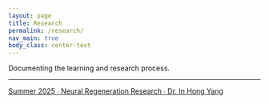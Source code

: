 ```yaml
---
layout: page
title: Research
permalink: /research/
nav_main: true
body_class: center-text
---
```


Documenting the learning and research process.                                                          

---
[Summer 2025 ∙ Neural Regeneration Research ∙ Dr. In Hong Yang](https://kathrynbwu.github.io/kathrynwu/research/neuralengineering/)